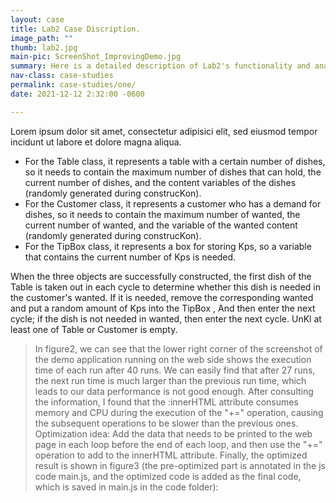 ```yaml
---
layout: case
title: Lab2 Case Discription.
image_path: ""
thumb: lab2.jpg
main-pic: ScreenShot_ImprovingDemo.jpg
summary: Here is a detailed description of Lab2's functionality and analysis.
nav-class: case-studies
permalink: case-studies/one/
date: 2021-12-12 2:32:00 -0600

---
```


Lorem ipsum dolor sit amet, consectetur adipisici elit, sed eiusmod tempor incidunt ut labore et dolore magna aliqua.

* For the Table class, it represents a table with a certain number of dishes, so it needs to contain
the maximum number of dishes that can hold, the current number of dishes, and the content
variables of the dishes (randomly generated during construcKon).
* For the Customer class, it represents a customer who has a demand for dishes, so it needs to
contain the maximum number of wanted, the current number of wanted, and the variable of
the wanted content (randomly generated during construcKon).
* For the TipBox class, it represents a box for storing Kps, so a variable that contains the current
number of Kps is needed.

When the three objects are successfully constructed, the first dish of the Table is taken out in each cycle to determine whether this dish is needed in the customer's wanted. If it is needed, remove the corresponding wanted and put a random amount of Kps into the TipBox , And then enter the next cycle; if the dish is not needed in wanted, then enter the next cycle. UnKl at least one of Table or Customer is empty.

> In figure2, we can see that the lower right corner of the screenshot of the demo application running on the web side shows the execution time of each run after 40 runs. We can easily find that after 27 runs, the next run time is much larger than the previous run time, which leads to our data performance
is not good enough. After consulting the information, I found that the :innerHTML attribute consumes memory and CPU during the execution of the "+=" operation, causing the subsequent operations to be slower than the previous ones. Optimization idea: Add the data that needs to be printed to the web page in each loop before the end of each loop, and then use the "+=" operation to add to the innerHTML attribute. Finally, the optimized result is shown in figure3 (the pre-optimized part is annotated in the js code main.js, and the optimized code is added as the final code, which is saved in main.js in the code folder):
